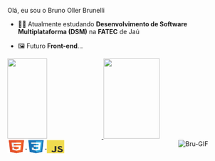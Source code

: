  Olá, eu sou o Bruno Oller Brunelli
 
- 👨‍💻 Atualmente estudando **Desenvolvimento de Software Multiplataforma (DSM)** na **FATEC** de Jaú

- 🖼️ Futuro **Front-end**...
  
<div>
      <a href="https://github.com/BrunoOller">
      <img width="42%" height="180em" src="https://github-readme-stats.vercel.app/api?username=BrunoOller&show_icons=true&theme=dark&include_all_commits=true&count_private=true"/>
      <img width="50%" height="180em" src="https://github-readme-stats.vercel.app/api/top-langs/?username=BrunoOller&layout=compact&langs_count=16&theme=dark"/>
</div>

<div>
      <img align="center" alt="Bru-HTML" height="30" width="40" src="https://raw.githubusercontent.com/devicons/devicon/master/icons/html5/html5-original.svg" />
      <img align="center" alt="Bru-CSS" height="30" width="40" src="https://raw.githubusercontent.com/devicons/devicon/master/icons/css3/css3-original.svg" />
      <img align="center" alt="Bru-JS" height="30" width="40" src="https://raw.githubusercontent.com/devicons/devicon/master/icons/javascript/javascript-original.svg" />
      <img align="right" mg-right="125" alt="Bru-GIF" height="120" width="120" src="https://cdn.discordapp.com/attachments/1339666452424163429/1339669799277432862/bif.gif?ex=67af903a&is=67ae3eba&hm=4c45676beaa5c46debde73f97563b53ae078e35da14314ca3926cd6e7f032781&" />
</div>
